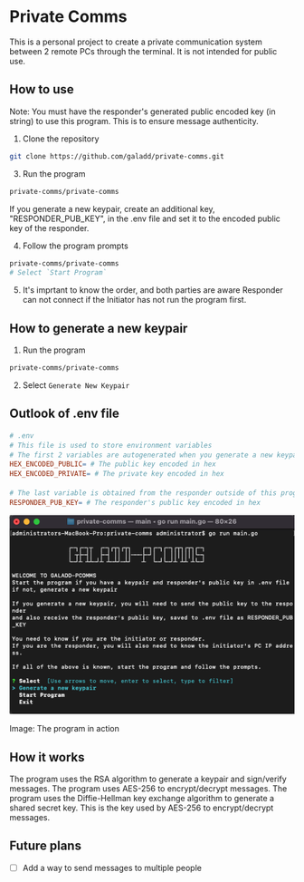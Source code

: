 # Private Comms
This is a personal project to create a private communication system between 2 remote PCs through the terminal. It is not intended for public use.

## How to use
Note: You must have the responder's generated public encoded key (in string) to use this program. This is to ensure message authenticity.

1. Clone the repository
```bash
git clone https://github.com/galadd/private-comms.git
```
3. Run the program
```bash
private-comms/private-comms
```
If you generate a new keypair, create an additional key, "RESPONDER_PUB_KEY", in the .env file and set it to the encoded public key of the responder. 

4. Follow the program prompts
```bash
private-comms/private-comms
# Select `Start Program`
```

5. It's imprtant to know the order, and both parties are aware
Responder can not connect if the Initiator has not run the program first.

## How to generate a new keypair
1. Run the program
```bash
private-comms/private-comms
```

2. Select `Generate New Keypair`

## Outlook of .env file
```makefile
# .env
# This file is used to store environment variables
# The first 2 variables are autogenerated when you generate a new keypair
HEX_ENCODED_PUBLIC= # The public key encoded in hex
HEX_ENCODED_PRIVATE= # The private key encoded in hex

# The last variable is obtained from the responder outside of this program for security reasons
RESPONDER_PUB_KEY= # The responder's public key encoded in hex
```

<p align="center" width="100%">
 <img src="./intro/intro.png" alt="intro"/>
</p>
Image: The program in action
</br>

## How it works
The program uses the RSA algorithm to generate a keypair and sign/verify messages. The program uses AES-256 to encrypt/decrypt messages. The program uses the Diffie-Hellman key exchange algorithm to generate a shared secret key. This is the key used by AES-256 to encrypt/decrypt messages. 

## Future plans
- [ ] Add a way to send messages to multiple people
